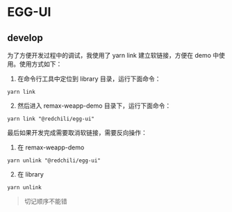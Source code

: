 # EGG-UI

## develop

为了方便开发过程中的调试，我使用了 yarn link 建立软链接，方便在 demo 中使用。使用方式如下：

1. 在命令行工具中定位到 library 目录，运行下面命令：
```shell
yarn link
```
2. 然后进入 remax-weapp-demo 目录下，运行下面命令：
```shell
yarn link "@redchili/egg-ui"
```

最后如果开发完成需要取消软链接，需要反向操作：
1. 在 remax-weapp-demo
```shell
yarn unlink "@redchili/egg-ui"
```
2. 在 library
```shell
yarn unlink
```
> 切记顺序不能错
